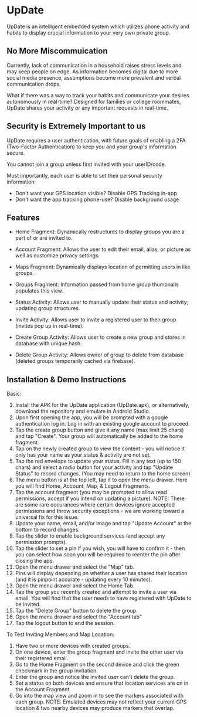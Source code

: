 # UpDate

UpDate is an intelligent embedded system which utilizes phone activity and habits to display crucial information to your very own private group.

## No More Miscommuication

Currently, lack of communication in a household raises stress levels and may keep people on edge. As information becomes digital due to more social media presence, assumptions become more prevalent and verbal communication drops.

What if there was a way to track your habits and communicate your desires autonomously in real-time? Designed for families or college roommates, UpDate shares your activity or any important requests in real-time.

## Security is Extremely Important to us

UpDate requires a user authentication, with future goals of enabling a 2FA (Two-Factor Authentication) to keep you and your group's information secure.

You cannot join a group unless first invited with your userID/code.

Most importantly, each user is able to set their personal security information:
 - Don't want your GPS location visible?  Disable GPS Tracking in-app
 - Don't want the app tracking phone-use? Disable background usage

## Features

- Home Fragment: Dynamically restructures to display groups you are a part of or are invited to.
- Account Fragment: Allows the user to edit their email, alias, or picture as well as customize privacy settings.
- Maps Fragment: Dynamically displays location of permitting users in like groups.
- Groups Fragment: Information passed from home group thumbnails populates this view.

- Status Activity: Allows user to manually update their status and activity; updating group structures.
- Invite Activity: Allows user to invite a registered user to their group (invites pop up in real-time).
- Create Group Activity: Allows user to create a new group and stores in database with unique hash.
- Delete Group Activity: Allows owner of group to delete from database (deleted groups temporarily cached via firebase).

## Installation & Demo Instructions

Basic:
 1. Install the APK for the UpDate application (UpDate.apk), or alternatively, download the repository and emulate in Android Studio.
 2. Upon first opening the app, you will be prompted with a google authentication log in. Log in with an existing google account to proceed.
 3. Tap the create group button and give it any name (max limit 25 chars) and tap "Create". Your group will automatically be added to the home fragment.
 4. Tap on the newly created group to view the content - you will notice it only has your name as your status & activity are not set.
 5. Tap the red envelope to update your status. Fill in any text (up to 150 chars) and select a radio button for your activity and tap "Update Status" to record changes. (You may need to return to the home screen)
 6. The menu button is at the top left, tap it to open the menu drawer. Here you will find Home, Account, Map, & Logout Fragments.
 7. Tap the account fragment (you may be prompted to allow read permissions, accept if you intend on updating a picture). 
    NOTE: There are some rare occurances where certain devices ignore accepted permissions and throw security exceptions - we are working toward a universal fix for this issue.
 8. Update your name, email, and/or image and tap "Update Account" at the bottom to record changes.
 9. Tap the slider to enable background services (and accept any permission prompts).
 10. Tap the slider to set a pin if you wish, you will have to confirm it - then you can select how soon you will be required to reenter the pin after closing the app.
 11. Open the menu drawer and select the "Map" tab.
 12. Pins will display depending on whether a user has shared their location (and it is pinpoint accurate - updating every 10 minutes).
 13. Open the menu drawer and select the Home Tab.
 14. Tap the group you recently created and attempt to invite a user via email. You will find that the user needs to have registered with UpDate to be invited.
 15. Tap the "Delete Group" button to delete the group.
 16. Open the menu drawer and select the "Account tab"
 17. Tap the logout button to end the session.
 
To Test Inviting Members and Map Location:
 1. Have two or more devices with created groups.
 2. On one device, enter the group fragment and invite the other user via their registered email.
 3. Go to the Home Fragment on the second device and click the green checkmark in the group invitation.
 4. Enter the group and notice the invited user can't delete the group.
 5. Set a status on both devices and ensure that location services are on in the Account Fragment.
 6. Go into the map view and zoom in to see the markers associated with each group.
    NOTE: Emulated devices may not reflect your current GPS location & two nearby devices may produce markers that overlap.

